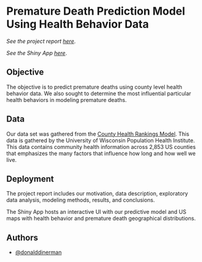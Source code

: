 
# Premature Death Prediction Model Using Health Behavior Data

*See the project report [here](https://donald-dinerman.github.io/Optum-Premature-Death/)*. 

*See the Shiny App [here](https://donald-dinerman.shinyapps.io/Optum-App/)*.

## Objective

The objective is to predict premature deaths using county level 
health behavior data. We also sought to determine the most 
influential particular health behaviors in modeling premature 
deaths.

## Data

Our data set was gathered from the [County Health Rankings Model](https://www.countyhealthrankings.org/explore-health-rankings/measures-data-sources/county-health-rankings-model?componentType=factor-area&componentId=3). 
This data is gathered by the University of Wisconsin Population 
Health Institute. This data contains community health information 
across 2,853 US counties that emphasizes the many factors that 
influence how long and how well we live.

## Deployment

The project report includes our motivation, data description,
exploratory data analysis, modeling methods, results, and 
conclusions.

The Shiny App hosts an interactive UI with our predictive model 
and US maps with health behavior and premature death 
geographical distributions.


## Authors

- [@donalddinerman](https://www.github.com/Donald-Dinerman)

